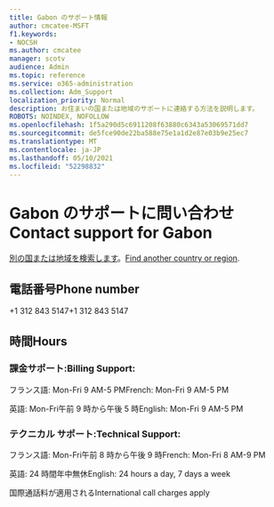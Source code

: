 ```yaml
---
title: Gabon のサポート情報
author: cmcatee-MSFT
f1.keywords:
- NOCSH
ms.author: cmcatee
manager: scotv
audience: Admin
ms.topic: reference
ms.service: o365-administration
ms.collection: Adm_Support
localization_priority: Normal
description: お住まいの国または地域のサポートに連絡する方法を説明します。
ROBOTS: NOINDEX, NOFOLLOW
ms.openlocfilehash: 1f5a290d5c6911208f63880c6343a53069571dd7
ms.sourcegitcommit: de5fce90de22ba588e75e1a1d2e87e03b9e25ec7
ms.translationtype: MT
ms.contentlocale: ja-JP
ms.lasthandoff: 05/10/2021
ms.locfileid: "52298832"
---
```

# <a name="contact-support-for-gabon"></a><span data-ttu-id="1b003-103">Gabon のサポートに問い合わせ</span><span class="sxs-lookup"><span data-stu-id="1b003-103">Contact support for Gabon</span></span>

<span data-ttu-id="1b003-104">[別の国または地域を検索します](../../business-video/get-help-support.md)。</span><span class="sxs-lookup"><span data-stu-id="1b003-104">[Find another country or region](../../business-video/get-help-support.md).</span></span>

## <a name="phone-number"></a><span data-ttu-id="1b003-105">電話番号</span><span class="sxs-lookup"><span data-stu-id="1b003-105">Phone number</span></span>
<span data-ttu-id="1b003-106">+1 312 843 5147</span><span class="sxs-lookup"><span data-stu-id="1b003-106">+1 312 843 5147</span></span>

## <a name="hours"></a><span data-ttu-id="1b003-107">時間</span><span class="sxs-lookup"><span data-stu-id="1b003-107">Hours</span></span>
### <a name="billing-support"></a><span data-ttu-id="1b003-108">課金サポート:</span><span class="sxs-lookup"><span data-stu-id="1b003-108">Billing Support:</span></span>

<span data-ttu-id="1b003-109">フランス語: Mon-Fri 9 AM-5 PM</span><span class="sxs-lookup"><span data-stu-id="1b003-109">French: Mon-Fri 9 AM-5 PM</span></span>

<span data-ttu-id="1b003-110">英語: Mon-Fri午前 9 時から午後 5 時</span><span class="sxs-lookup"><span data-stu-id="1b003-110">English: Mon-Fri 9 AM-5 PM</span></span>

### <a name="technical-support"></a><span data-ttu-id="1b003-111">テクニカル サポート:</span><span class="sxs-lookup"><span data-stu-id="1b003-111">Technical Support:</span></span>

<span data-ttu-id="1b003-112">フランス語: Mon-Fri午前 8 時から午後 9 時</span><span class="sxs-lookup"><span data-stu-id="1b003-112">French: Mon-Fri 8 AM-9 PM</span></span>

<span data-ttu-id="1b003-113">英語: 24 時間年中無休</span><span class="sxs-lookup"><span data-stu-id="1b003-113">English: 24 hours a day, 7 days a week</span></span>

<span data-ttu-id="1b003-114">国際通話料が適用される</span><span class="sxs-lookup"><span data-stu-id="1b003-114">International call charges apply</span></span>
